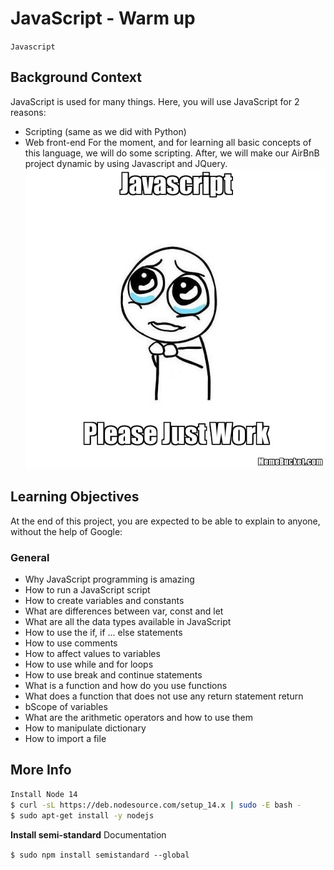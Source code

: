 # JavaScript - Warm up
`Javascript`

## Background Context
JavaScript is used for many things. Here, you will use JavaScript for 2 reasons:

* Scripting (same as we did with Python)
* Web front-end
For the moment, and for learning all basic concepts of this language, we will do some scripting. After, we will make our AirBnB project dynamic by using Javascript and JQuery.
![Javascript just work](/assets/jsjustwork.jpg)

## Learning Objectives
<p>At the end of this project, you are expected to be able to explain to anyone, without the help of Google:</p>

### General
* Why JavaScript programming is amazing
* How to run a JavaScript script
* How to create variables and constants
* What are differences between var, const and let
* What are all the data types available in JavaScript
* How to use the if, if ... else statements
* How to use comments
* How to affect values to variables
* How to use while and for loops
* How to use break and continue statements
* What is a function and how do you use functions
* What does a function that does not use any return statement return
* bScope of variables
* What are the arithmetic operators and how to use them
* How to manipulate dictionary
* How to import a file

## More Info
```bash
Install Node 14
$ curl -sL https://deb.nodesource.com/setup_14.x | sudo -E bash -
$ sudo apt-get install -y nodejs
```
**Install semi-standard**
Documentation

`$ sudo npm install semistandard --global`
